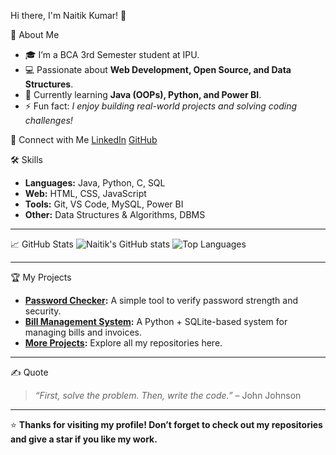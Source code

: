 Hi there, I'm Naitik Kumar! 👋

🚀 About Me
- 🎓 I’m a BCA 3rd Semester student at IPU.
- 💻 Passionate about **Web Development, Open Source, and Data Structures**.
- 🌱 Currently learning **Java (OOPs), Python, and Power BI**.
- ⚡ Fun fact: *I enjoy building real-world projects and solving coding challenges!*


🔗 Connect with Me
[LinkedIn](https://www.linkedin.com/in/naitik-kumar-408773377/)
[GitHub]([https://github.com/naitikumar185)


🛠 Skills
- **Languages:** Java, Python, C, SQL
- **Web:** HTML, CSS, JavaScript
- **Tools:** Git, VS Code, MySQL, Power BI
- **Other:** Data Structures & Algorithms, DBMS

---

📈 GitHub Stats
![Naitik's GitHub stats](https://github-readme-stats.vercel.app/api?username=naitikumar185&show_icons=true&theme=radical)
![Top Languages](https://github-readme-stats.vercel.app/api/top-langs/?username=naitikumar185&layout=compact&theme=radical)

---

🏆 My Projects
- **[Password Checker](https://github.com/naitikumar185/password-checker):** A simple tool to verify password strength and security.
- **[Bill Management System](https://github.com/naitikumar185/bill-management-system):** A Python + SQLite-based system for managing bills and invoices.
- **[More Projects](https://github.com/naitikumar185):** Explore all my repositories here.

---

✍️ Quote
> *“First, solve the problem. Then, write the code.”* – John Johnson

---

⭐ **Thanks for visiting my profile! Don’t forget to check out my repositories and give a star if you like my work.**
